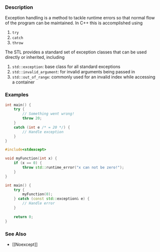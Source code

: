 ### Description
Exception handling is a method to tackle runtime errors so that normal flow of the program can be maintained. In C++ this is accomplished using
1. `try`
2. `catch`
3. `throw`

The STL provides a standard set of exception classes that can be used directly or inherited, including
1. `std::exception`: base class for all standard exceptions
2. `std::invalid_argument`: for invalid arguments being passed in
3. `std::out_of_range`: commonly used for an invalid index while accessing a container
### Examples
```c++
int main() {
	try {
		// Something went wrong!
		throw 20;
	}
	catch (int e /* = 20 */) {
		// Handle exception
	}
}
```

```c++
#include<stdexcept>

void myFunction(int x) {
	if (x == 0) {
		throw std::runtime_error("x can not be zero!");
	}
}

int main() {
	try {
		myFunction(0);
	} catch (const std::exception& e) {
		// Handle error
	}
	
	return 0;
}
```

### See Also
* [[Noexcept]]
